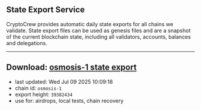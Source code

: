 ## State Export Service
CryptoCrew provides automatic daily state exports for all chains we validate. State export files can be used as genesis files and are a snapshot of the current blockchain state, including all validators, accounts, balances and delegations.

---
**Download: [osmosis-1 state export](https://dl-eu2.ccvalidators.com/SERVICE/osmosis/osmosis-1_export_39382434.json)**
---

- last updated: Wed Jul 09 2025 10:09:18
- chain id: `osmosis-1`
- export height: `39382434`
- use for: airdrops, local tests, chain recovery
